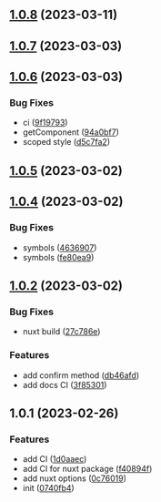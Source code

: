 

## [1.0.8](https://git.outloud.dev/outloud/libraries/vue-modals/compare/nuxt-modals@1.0.7...nuxt-modals@1.0.8) (2023-03-11)

## [1.0.7](https://git.outloud.dev/outloud/libraries/vue-modals/compare/nuxt-modals@1.0.6...nuxt-modals@1.0.7) (2023-03-03)

## [1.0.6](https://git.outloud.dev/outloud/libraries/vue-modals/compare/nuxt-modals@1.0.5...nuxt-modals@1.0.6) (2023-03-03)


### Bug Fixes

* ci ([9f19793](https://git.outloud.dev/outloud/libraries/vue-modals/commits/9f197931dbe1a4ce277387928a6464e73ae53c47))
* getComponent ([94a0bf7](https://git.outloud.dev/outloud/libraries/vue-modals/commits/94a0bf7644397c71c55e84bd47deec564fa82207))
* scoped style ([d5c7fa2](https://git.outloud.dev/outloud/libraries/vue-modals/commits/d5c7fa22a5cb8541386df8f6e12017944157f79d))

## [1.0.5](https://git.outloud.dev/outloud/libraries/vue-modals/compare/nuxt-modals@1.0.4...nuxt-modals@1.0.5) (2023-03-02)

## [1.0.4](https://git.outloud.dev/outloud/libraries/vue-modals/compare/nuxt-modals@1.0.2...nuxt-modals@1.0.4) (2023-03-02)


### Bug Fixes

* symbols ([4636907](https://git.outloud.dev/outloud/libraries/vue-modals/commits/46369078c65b81923c5e289373b89ae9e5f4af30))
* symbols ([fe80ea9](https://git.outloud.dev/outloud/libraries/vue-modals/commits/fe80ea9087f179bdec465d81d10b3e61fad61fa7))

## [1.0.2](https://git.outloud.dev/outloud/libraries/vue-modals/compare/nuxt-modals@1.0.1...nuxt-modals@1.0.2) (2023-03-02)


### Bug Fixes

* nuxt build ([27c786e](https://git.outloud.dev/outloud/libraries/vue-modals/commits/27c786e61e6268c5e560553a4387983d9d22d2e8))


### Features

* add confirm method ([db46afd](https://git.outloud.dev/outloud/libraries/vue-modals/commits/db46afd83f9d6b830704b2b295bdd33e7e9b89d1))
* add docs CI ([3f85301](https://git.outloud.dev/outloud/libraries/vue-modals/commits/3f85301bf56962e4604634a54312ac0b507fd43c))

## 1.0.1 (2023-02-26)


### Features

* add CI ([1d0aaec](https://git.outloud.dev/outloud/libraries/vue-modals/commits/1d0aaec01f99a5fbf3885d4b4b5e448a4e1dd8e8))
* add CI for nuxt package ([f40894f](https://git.outloud.dev/outloud/libraries/vue-modals/commits/f40894fe271d5084734a7b4f786059c9347e9597))
* add nuxt options ([0c76019](https://git.outloud.dev/outloud/libraries/vue-modals/commits/0c760197167d0ec2960bc6aa005f271c8e6d28e9))
* init ([0740fb4](https://git.outloud.dev/outloud/libraries/vue-modals/commits/0740fb48a8d1f3d5c6fe4a22dd844727da1493c2))
